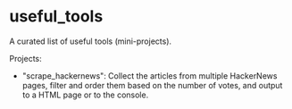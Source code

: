 # useful_tools
A curated list of useful tools (mini-projects).

Projects:
- "scrape_hackernews": Collect the articles from multiple HackerNews pages, filter and order them based on the number of votes, and output to a HTML page or to the console.
